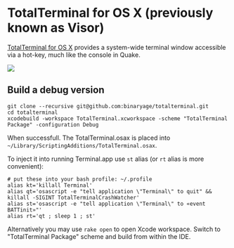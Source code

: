 # TotalTerminal for OS X (previously known as Visor)

[TotalTerminal for OS X](http://totalterminal.binaryage.com) provides a system-wide terminal window accessible via a hot-key, much like the console in Quake.

<img src="http://totalterminal.binaryage.com/shared/img/visor-mainshot.png">

## Build a debug version

    git clone --recursive git@github.com:binaryage/totalterminal.git
    cd totalterminal
    xcodebuild -workspace TotalTerminal.xcworkspace -scheme "TotalTerminal Package" -configuration Debug

When successfull. The TotalTerminal.osax is placed into `~/Library/ScriptingAdditions/TotalTerminal.osax`.

To inject it into running Terminal.app use `st` alias (or `rt` alias is more convenient):

    # put these into your bash profile: ~/.profile
    alias kt='killall Terminal'
    alias qt='osascript -e "tell application \"Terminal\" to quit" && killall -SIGINT TotalTerminalCrashWatcher'
    alias st='osascript -e "tell application \"Terminal\" to «event BATTinit»"'
    alias rt='qt ; sleep 1 ; st'

Alternatively you may use `rake open` to open Xcode workspace. Switch to "TotalTerminal Package" scheme and build from within the IDE.